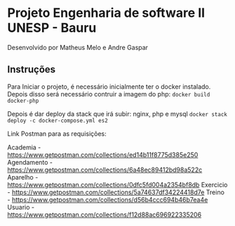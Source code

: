 # Projeto Engenharia de software II UNESP - Bauru

Desenvolvido por Matheus Melo e Andre Gaspar

## Instruções
Para Iniciar o projeto, é necessário inicialmente ter o docker instalado.
Depois disso será necessário contruir a imagem do php:
`docker build docker-php`

Depois é dar deploy da stack que irá subir: nginx, php e mysql
`docker stack deploy -c docker-compose.yml es2`

Link Postman para as requisições:

Academia - https://www.getpostman.com/collections/ed14b11f8775d385e250
Agendamento - https://www.getpostman.com/collections/6a48ec89412bd98a522c
Aparelho - https://www.getpostman.com/collections/0dfc5fd004a2354bf8db
Exercicio - https://www.getpostman.com/collections/5a74637df34224418d7e
Treino - https://www.getpostman.com/collections/d56b4ccc694b46b7ea4e
Usuario - https://www.getpostman.com/collections/f12d88ac696922335206
